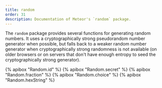 ```yaml
---
title: random
order: 31
description: Documentation of Meteor's `random` package.
---
```


The `random` package provides several functions for generating random
numbers. It uses a cryptographically strong pseudorandom number generator when
possible, but falls back to a weaker random number generator when
cryptographically strong randomness is not available (on older browsers or on
servers that don't have enough entropy to seed the cryptographically strong
generator).

{% apibox "Random.id" %}
{% apibox "Random.secret" %}
{% apibox "Random.fraction" %}
{% apibox "Random.choice" %}
{% apibox "Random.hexString" %}
